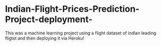 # Indian-Flight-Prices-Prediction-Project-deployment-

This was a machine learning project using a flight dataset of indian leading fligtst and then deploying  it via Heroku!
